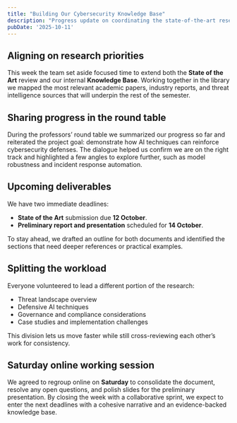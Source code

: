 ```yaml
---
title: "Building Our Cybersecurity Knowledge Base"
description: "Progress update on coordinating the state-of-the-art research and preparing our upcoming deliverables for the ISEP MEIA project."
pubDate: '2025-10-11'
---
```


## Aligning on research priorities

This week the team set aside focused time to extend both the **State of the Art** review and our internal **Knowledge Base**. Working together in the library we mapped the most relevant academic papers, industry reports, and threat intelligence sources that will underpin the rest of the semester.

## Sharing progress in the round table

During the professors’ round table we summarized our progress so far and reiterated the project goal: demonstrate how AI techniques can reinforce cybersecurity defenses. The dialogue helped us confirm we are on the right track and highlighted a few angles to explore further, such as model robustness and incident response automation.

## Upcoming deliverables

We have two immediate deadlines:

- **State of the Art** submission due **12 October**.
- **Preliminary report and presentation** scheduled for **14 October**.

To stay ahead, we drafted an outline for both documents and identified the sections that need deeper references or practical examples.

## Splitting the workload

Everyone volunteered to lead a different portion of the research:

- Threat landscape overview
- Defensive AI techniques
- Governance and compliance considerations
- Case studies and implementation challenges

This division lets us move faster while still cross-reviewing each other’s work for consistency.

## Saturday online working session

We agreed to regroup online on **Saturday** to consolidate the document, resolve any open questions, and polish slides for the preliminary presentation. By closing the week with a collaborative sprint, we expect to enter the next deadlines with a cohesive narrative and an evidence-backed knowledge base.
